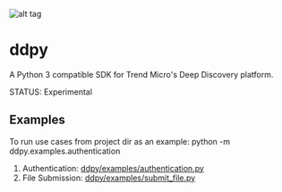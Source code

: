 ![alt tag](https://github.com/trend206/dsp3/blob/master/docs/source/_static/dsp3_logo.png?raw=true "DSP3")

ddpy
====

A Python 3 compatible SDK for Trend Micro's Deep Discovery platform.

STATUS: Experimental

## Examples

To run use cases from project dir as an example: python -m ddpy.examples.authentication<br/>

1.  Authentication: [ddpy/examples/authentication.py](ddpy/examples/authentication.py)
2.  File Submission: [ddpy/examples/submit_file.py](ddpy/examples/submit_file.py)